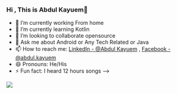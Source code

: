 ### Hi , This is Abdul Kayuem👋


- 🔭 I’m currently working From home 
- 🌱 I’m currently learning Kotlin
- 👯 I’m looking to collaborate opensource
- 💬 Ask me about Android or Any Tech Related or Java 
- 📫 How to reach me: [LinkedIn - @Abdul Kayuem](https://www.linkedin.com/in/abdul-kayuem-a05a4714b/) , [Facebook - @abdul.kayuem](https://www.facebook.com/abdul.kayuem)
- 😄 Pronouns: He/His
- ⚡ Fun fact: I heard 12 hours songs
-->

<img src="https://github-readme-stats.vercel.app/api?username=Kayuemkhan&&show_icons=true&title_color=ffffff&icon_color=bb2acf&text_color=daf7dc&bg_color=151515"/>
